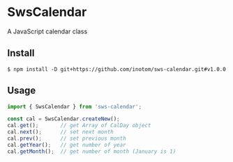 # SwsCalendar

A JavaScript calendar class

## Install

```
$ npm install -D git+https://github.com/inotom/sws-calendar.git#v1.0.0
```

## Usage

```javascript
import { SwsCalendar } from 'sws-calendar';

const cal = SwsCalendar.createNew();
cal.get();       // get Array of CalDay object
cal.next();      // set next month
cal.prev();      // set previous month
cal.getYear();   // get number of year
cal.getMonth();  // get number of month (January is 1)
```
